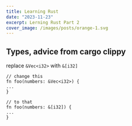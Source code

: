 ```yaml
---
title: Learning Rust
date: "2023-11-23"
excerpt: Lerning Rust Part 2
cover_image: /images/posts/orange-1.svg
---
```


## Types, advice from cargo clippy

replace `&Vec<i32>` with `&[i32]`

```
// change this
fn foo(numbers: &Vec<i32>) {
...
}

// to that
fn foo(numbers: &[i32]) {
...
}
```
